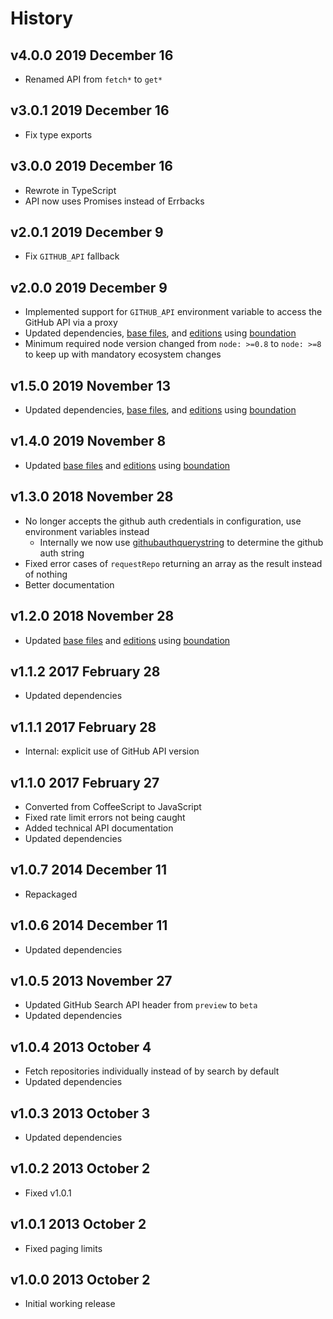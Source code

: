 # History

## v4.0.0 2019 December 16

-   Renamed API from `fetch*` to `get*`

## v3.0.1 2019 December 16

-   Fix type exports

## v3.0.0 2019 December 16

-   Rewrote in TypeScript
-   API now uses Promises instead of Errbacks

## v2.0.1 2019 December 9

-   Fix `GITHUB_API` fallback

## v2.0.0 2019 December 9

-   Implemented support for `GITHUB_API` environment variable to access the GitHub API via a proxy
-   Updated dependencies, [base files](https://github.com/bevry/base), and [editions](https://editions.bevry.me) using [boundation](https://github.com/bevry/boundation)
-   Minimum required node version changed from `node: >=0.8` to `node: >=8` to keep up with mandatory ecosystem changes

## v1.5.0 2019 November 13

-   Updated dependencies, [base files](https://github.com/bevry/base), and [editions](https://editions.bevry.me) using [boundation](https://github.com/bevry/boundation)

## v1.4.0 2019 November 8

-   Updated [base files](https://github.com/bevry/base) and [editions](https://editions.bevry.me) using [boundation](https://github.com/bevry/boundation)

## v1.3.0 2018 November 28

-   No longer accepts the github auth credentials in configuration, use environment variables instead
    -   Internally we now use [githubauthquerystring](https://github.com/bevry/githubauthquerystring) to determine the github auth string
-   Fixed error cases of `requestRepo` returning an array as the result instead of nothing
-   Better documentation

## v1.2.0 2018 November 28

-   Updated [base files](https://github.com/bevry/base) and [editions](https://editions.bevry.me) using [boundation](https://github.com/bevry/boundation)

## v1.1.2 2017 February 28

-   Updated dependencies

## v1.1.1 2017 February 28

-   Internal: explicit use of GitHub API version

## v1.1.0 2017 February 27

-   Converted from CoffeeScript to JavaScript
-   Fixed rate limit errors not being caught
-   Added technical API documentation
-   Updated dependencies

## v1.0.7 2014 December 11

-   Repackaged

## v1.0.6 2014 December 11

-   Updated dependencies

## v1.0.5 2013 November 27

-   Updated GitHub Search API header from `preview` to `beta`
-   Updated dependencies

## v1.0.4 2013 October 4

-   Fetch repositories individually instead of by search by default
-   Updated dependencies

## v1.0.3 2013 October 3

-   Updated dependencies

## v1.0.2 2013 October 2

-   Fixed v1.0.1

## v1.0.1 2013 October 2

-   Fixed paging limits

## v1.0.0 2013 October 2

-   Initial working release
